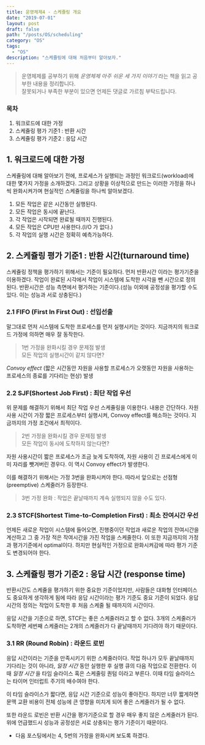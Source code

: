 ```yaml
---
title: 운영체제4 - 스케쥴링 개요
date: "2019-07-01"
layout: post
draft: false
path: "/posts/OS/scheduling"
category: "OS"
tags:
  - "OS"
description: "스케쥴링에 대해 처음부터 알아보자."
---
```


> 운영체제를 공부하기 위해 *운영체제 아주 쉬운 세 가지 이야기* 라는 책을 읽고 공부한 내용을 정리합니다.  
> 잘못되거나 부족한 부분이 있으면 언제든 댓글로 가르침 부탁드립니다.


### 목차
1. 워크로드에 대한 가정
2. 스케쥴링 평가 기준1 : 반환 시간
3. 스케쥴링 평가 기준2 : 응답 시간


## 1. 워크로드에 대한 가정
스케쥴링에 대해 알아보기 전에, 프로세스가 실행되는 과정인 워크로드(workload)에 대한 몇가지 가정을 소개하겠다. 그리고 상황을 이상적으로 만드는 이러한 가정을 하나씩 완화시켜가며 현실적인 스케쥴링을 하나씩 알아보겠다.

1. 모든 작업은 같은 시간동안 실행된다.
2. 모든 작업은 동시에 끝난다.
3. 각 작업은 시작되면 완료될 때까지 진행된다.
4. 모든 작업은 CPU만 사용한다.(I/O 가 없다.)
5. 각 작업의 실행 시간은 정확히 예측가능하다.



## 2. 스케쥴링 평가 기준1 : 반환 시간(turnaround time)
스케쥴링 정책을 평가하기 위해서는 기준이 필요하다. 먼저 반환시간 이라는 평가기준을 이용하겠다. 작업이 완료된 시각에서 작업이 시스템에 도착한 시각을 뺀 시간으로 정의된다. 반환시간은 성능 측면에서 평가하는 기준이다.(성능 이외에 공정성을 평가할 수도 있다. 이는 성능과 서로 상충된다.)

### 2.1 FIFO (First In First Out) : 선입선출
말그대로 먼저 시스템에 도착한 프로세스를 먼저 실행시키는 것이다. 지금까지의 워크로드 가정에 의하면 매우 잘 동작한다.
  
> 1번 가정을 완화시킬 경우 문제점 발생  
> 모든 작업의 실행시간이 같지 않다면?  
  
*Convoy effect* (짧은 시간동안 자원을 사용할 프로세스가 오랫동안 자원을 사용하는 프로세스의 종료를 기다리는 현상) 발생  


### 2.2 SJF(Shortest Job First) : 최단 작업 우선
위 문제를 해결하기 위해서 최단 작업 우선 스케쥴링을 이용한다. 내용은 간단하다. 자원 사용 시간이 가장 짧은 프로세스부터 실행시켜, Convoy effect를 해소하는 것이다. 지금까지의 가정 조건에서 최적이다.
  
> 2번 가정을 완화시킬 경우 문제점 발생  
> 모든 작업이 동시에 도착하지 않는다면?  
  
자원 사용시간이 짧은 프로세스가 조금 늦게 도착하여, 자원 사용이 긴 프로세스에게 이미 자리를 뺏겨버린 경우다. 이 역시 Convoy effect가 발생한다.

이를 해결하기 위해서는 가정 3번을 완화시켜야 한다. 따라서 앞으로는 선점형(preemptive) 스케줄러가 등장한다.

> 3번 가정 완화 : 작업은 끝날때까지 계속 실행되지 않을 수도 있다.


### 2.3 STCF(Shortest Time-to-Completion First) : 최소 잔여시간 우선
언제든 새로운 작업이 시스템에 들어오면, 진행중이던 작업과 새로운 작업의 잔여시간을 계산하고 그 중 가장 적은 작여시간을 가진 작업을 스케줄한다. 이 또한 지금까지의 가정과 평가기준에서 optimal이다. 하지만 현실적인 가정으로 완화시켜감에 따라 평가 기준도 변경되어야 한다.


## 3. 스케쥴링 평가 기준2 : 응답 시간  (response time)
반환시간도 스케쥴을 평가하기 위한 중요한 기준이었지만, 사람들은 대화형 인터페이스도 중요하게 생각하게 됨에 따라 응답 시간이라는 평가 기준도 중요 기준이 되었다. 응답 시간의 정의는 작업이 도착한 후 처음 스케줄 될 때까지의 시간이다. 

응답 시간을 기준으로 하면, STCF는 좋은 스케줄러라고 할 수 없다. 3개의 스케줄러가 도착하면 세번째 스케줄러는 2개의 스케줄러가 다 끝날때까지 기다려야 하기 때문이다.

### 3.1 RR (Round Robin) : 라운드 로빈
응답 시간이라는 기준을 만족시키기 위한 스케줄러이다. 작업 하나가 모두 끝날때까지 기다리는 것이 아니라, *일정 시간* 동안 실행한 후 실행 큐의 다음 작업으로 전환한다. 이때 *일정 시간* 을 타임 슬라이스 혹은 스케줄링 퀀텀 이라고 부른다. 이때 타임 슬라이스는 타이머 인터럽트 주기의 배수여야 한다.

이 타임 슬라이스가 짧다면, 응답 시간 기준으로 성능이 좋아진다. 하지만 너무 짧게하면 문맥 교환 비용이 전체 성능에 큰 영향을 미치게 되어 좋은 스케줄러가 될 수 없다.

또한 라운드 로빈은 반환 시간을 평가기준으로 할 경우 매우 좋지 않은 스케줄러가 된다. 위에 언급했드시 성능과 공정성은 서로 상충되는 평가 기준이기 때문이다.


+ 다음 포스팅에서는 4, 5번의 가정을 완화시켜 보도록 하겠다.